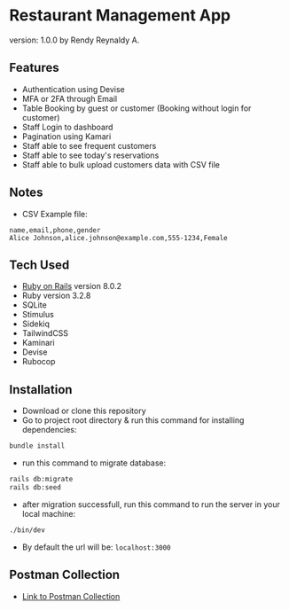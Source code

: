 # Restaurant Management App

version: 1.0.0 by Rendy Reynaldy A.

## Features
- Authentication using Devise
- MFA or 2FA through Email
- Table Booking by guest or customer (Booking without login for customer)
- Staff Login to dashboard
- Pagination using Kamari
- Staff able to see frequent customers
- Staff able to see today's reservations
- Staff able to bulk upload customers data with CSV file

## Notes
- CSV Example file:
```
name,email,phone,gender
Alice Johnson,alice.johnson@example.com,555-1234,Female
```


## Tech Used
- [Ruby on Rails](https://rubyonrails.org/) version 8.0.2
- Ruby version 3.2.8
- SQLite
- Stimulus
- Sidekiq
- TailwindCSS
- Kaminari
- Devise
- Rubocop


## Installation
- Download or clone this repository
- Go to project root directory & run this command for installing dependencies:
```sh
bundle install
```
- run this command to migrate database:
```sh
rails db:migrate
rails db:seed
```
- after migration successfull, run this command to run the server in your local machine:
```sh
./bin/dev
```
- By default the url will be: <code>localhost:3000</code>

## Postman Collection
- [Link to Postman Collection](https://www.postman.com/rendy-personal-profile/workspace/rendy-public-api/collection/14027289-a871e25c-359b-4d40-acac-e197df215acd?action=share&creator=14027289)
